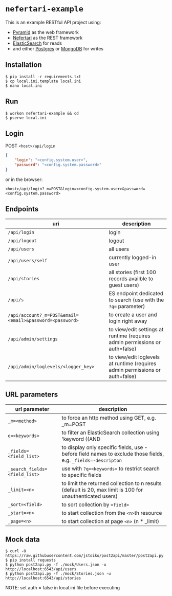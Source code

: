 # `nefertari-example`
This is an example RESTful API project using:
- [Pyramid](https://github.com/Pylons/pyramid) as the web framework
- [Nefertari](https://github.com/brandicted/nefertari) as the REST framework
- [ElasticSearch](https://www.elastic.co/downloads/elasticsearch) for reads
- and either [Postgres](http://www.postgresql.org/download/) or [MongoDB](http://www.mongodb.org/downloads) for writes

## Installation
```
$ pip install -r requirements.txt
$ cp local.ini.template local.ini
$ nano local.ini
```

## Run
```
$ workon nefertari-example && cd
$ pserve local.ini
```

## Login
POST `<host>/api/login`
```json
{
    "login": "<config.system.user>",
    "password": "<config.system.password>"
}
```

or in the browser:
```
<host>/api/login?_m=POST&login=<config.system.user>&password=<config.system.password>
```

## Endpoints
| uri | description |
|-----|-------------|
| `/api/login` | login |
| `/api/logout` | logout |
| `/api/users` | all users |
| `/api/users/self` | currently logged-in user |
| `/api/stories` | all stories (first 100 records availble to guest users) |
| `/api/s` | ES endpoint dedicated to search (use with the `?q=` parameter) |
| `/api/account?_m=POST&email=<email>&password=<password>` | to create a user and login right away |
| `/api/admin/settings` | to view/edit settings at runtime (requires admin permissions or auth=false) |
| `/api/admin/loglevels/<logger_key>` | to view/edit loglevels at runtime (requires admin permissions or auth=false) |

## URL parameters
| url parameter | description |
|---------------|-------------|
| `_m=<method>` | to force an http method using GET, e.g. _m=POST |
| `q=<keywords>` | to filter an ElasticSearch collection using 'keyword ((AND|OR) more_keyword)' syntax |
| `_fields=<field_list>` | to display only specific fields, use - before field names to exclude those fields, e.g. `_fields=-descripton` |
| `_search_fields=<field_list>` | use with `?q=<keywords>` to restrict search to specific fields |
| `_limit=<n>` | to limit the returned collection to n results (default is 20, max limit is 100 for unauthenticated users) |
| `_sort=<field>` | to sort collection by `<field>` |
| `_start=<n>` | to start collection from the `<n>`th resource |
| `_page=<n>` | to start collection at page `<n>` (n * _limit) |

## Mock data
```
$ curl -O https://raw.githubusercontent.com/jstoiko/post2api/master/post2api.py
$ pip install requests
$ python post2api.py -f ./mock/Users.json -u http://localhost:6543/api/users
$ python post2api.py -f ./mock/Stories.json -u http://localhost:6543/api/stories
```
NOTE: set auth = false in local.ini file before executing
